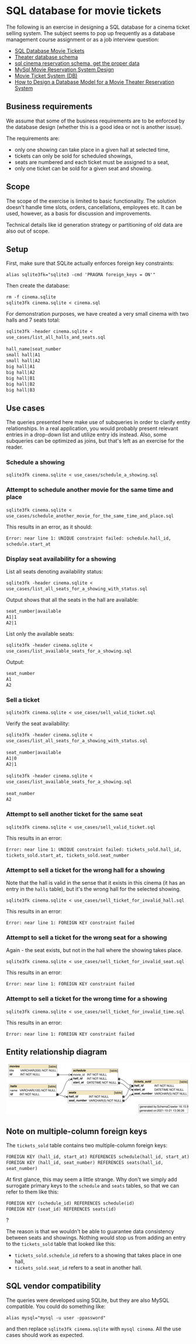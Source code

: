 # SQL database for movie tickets

The following is an exercise in designing a SQL database for a cinema ticket
selling system. The subject seems to pop up frequently as a database management
course assignment or as a job interview question:

- [SQL Database Movie Tickets](https://stackoverflow.com/questions/30854439/sql-database-movie-tickets)
- [Theater database schema](https://stackoverflow.com/questions/13051414/theater-database-schema)
- [sql cinema reservation schema, get the proper data](https://stackoverflow.com/questions/52938427/sql-cinema-reservation-schema-get-the-proper-data)
- [MySql Movie Reservation System Design](https://stackoverflow.com/questions/17988257/mysql-movie-reservation-system-design)
- [Movie Ticket System (DB)](https://stackoverflow.com/questions/41441406/movie-ticket-system-db)
- [How to Design a Database Model for a Movie Theater Reservation System](https://vertabelo.com/blog/a-database-model-for-a-movie-theater-reservation-system/)


## Business requirements

We assume that some of the business requirements are to be enforced by the
database design (whether this is a good idea or not is another issue).

The requirements are:

- only one showing can take place in a given hall at selected time,
- tickets can only be sold for scheduled showings,
- seats are numbered and each ticket must be assigned to a seat,
- only one ticket can be sold for a given seat and showing.


## Scope

The scope of the exercise is limited to basic functionality. The solution
doesn't handle time slots, orders, cancellations, employees etc. It can be used,
however, as a basis for discussion and improvements.

Technical details like id generation strategy or partitioning of old data are
also out of scope.


## Setup

First, make sure that SQLite actually enforces foreign key constraints:

    alias sqlite3fk="sqlite3 -cmd 'PRAGMA foreign_keys = ON'"

Then create the database:

    rm -f cinema.sqlite
    sqlite3fk cinema.sqlite < cinema.sql

For demonstration purposes, we have created a very small cinema with two halls
and 7 seats total:

    sqlite3fk -header cinema.sqlite < use_cases/list_all_halls_and_seats.sql

    hall_name|seat_number
    small hall|A1
    small hall|A2
    big hall|A1
    big hall|A2
    big hall|B1
    big hall|B2
    big hall|B3


## Use cases

The queries presented here make use of subqueries in order to clarify entity
relationships. In a real application, you would probably present relevant
entries in a drop-down list and utilize entry ids instead. Also, some subqueries
can be optimized as joins, but that's left as an exercise for the reader.


### Schedule a showing

    sqlite3fk cinema.sqlite < use_cases/schedule_a_showing.sql


### Attempt to schedule another movie for the same time and place

    sqlite3fk cinema.sqlite < use_cases/schedule_another_movie_for_the_same_time_and_place.sql

This results in an error, as it should:

    Error: near line 1: UNIQUE constraint failed: schedule.hall_id, schedule.start_at


### Display seat availability for a showing

List all seats denoting availability status:

    sqlite3fk -header cinema.sqlite < use_cases/list_all_seats_for_a_showing_with_status.sql

Output shows that all the seats in the hall are available:

    seat_number|available
    A1|1
    A2|1

List only the available seats:

    sqlite3fk -header cinema.sqlite < use_cases/list_available_seats_for_a_showing.sql

Output:

    seat_number
    A1
    A2


### Sell a ticket

    sqlite3fk cinema.sqlite < use_cases/sell_valid_ticket.sql

Verify the seat availability:

    sqlite3fk -header cinema.sqlite < use_cases/list_all_seats_for_a_showing_with_status.sql

    seat_number|available
    A1|0
    A2|1

    sqlite3fk -header cinema.sqlite < use_cases/list_available_seats_for_a_showing.sql

    seat_number
    A2


### Attempt to sell another ticket for the same seat

    sqlite3fk cinema.sqlite < use_cases/sell_valid_ticket.sql

This results in an error:

    Error: near line 1: UNIQUE constraint failed: tickets_sold.hall_id, tickets_sold.start_at, tickets_sold.seat_number


### Attempt to sell a ticket for the wrong hall for a showing

Note that the hall is valid in the sense that it exists in this cinema (it has
an entry in the `halls` table), but it's the wrong hall for the selected
showing.

    sqlite3fk cinema.sqlite < use_cases/sell_ticket_for_invalid_hall.sql

This results in an error:

    Error: near line 1: FOREIGN KEY constraint failed


### Attempt to sell a ticket for the wrong seat for a showing

Again - the seat exists, but not in the hall where the showing takes place.

    sqlite3fk cinema.sqlite < use_cases/sell_ticket_for_invalid_seat.sql

This results in an error:

    Error: near line 1: FOREIGN KEY constraint failed


### Attempt to sell a ticket for the wrong time for a showing

    sqlite3fk cinema.sqlite < use_cases/sell_ticket_for_invalid_time.sql

This results in an error:

    Error: near line 1: FOREIGN KEY constraint failed


## Entity relationship diagram

![entity relationship diagram](cinema.svg?raw=true)


## Note on multiple-column foreign keys

The `tickets_sold` table contains two multiple-column foreign keys:

    FOREIGN KEY (hall_id, start_at) REFERENCES schedule(hall_id, start_at)
    FOREIGN KEY (hall_id, seat_number) REFERENCES seats(hall_id, seat_number)

At first glance, this may seem a little strange. Why don't we simply add
surrogate primary keys to the `schedule` and `seats` tables, so that we can
refer to them like this:

    FOREIGN KEY (schedule_id) REFERENCES schedule(id)
    FOREIGN KEY (seat_id) REFERENCES seats(id)

?

The reason is that we wouldn't be able to guarantee data consistency between
seats and showings. Nothing would stop us from adding an entry to the
`tickets_sold` table that looked like this:

- `tickets_sold.schedule_id` refers to a showing that takes place in one hall,
- `tickets_sold.seat_id` refers to a seat in another hall.


## SQL vendor compatibility

The queries were developed using SQLite, but they are also MySQL compatible. You
could do something like:

    alias mysql="mysql -u user -ppassword"

and then replace `sqlite3fk cinema.sqlite` with `mysql cinema`. All the use
cases should work as expected.
